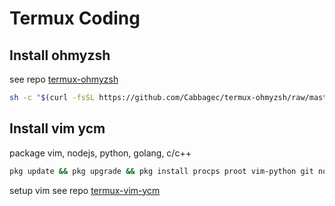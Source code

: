 # Termux Coding

## Install ohmyzsh

see repo [termux-ohmyzsh](https://github.com/Cabbagec/termux-ohmyzsh)​

```bash
sh -c "$(curl -fsSL https://github.com/Cabbagec/termux-ohmyzsh/raw/master/install.sh)"
```
## Install vim ycm

package vim, nodejs, python, golang, c/c++

```bash
pkg update && pkg upgrade && pkg install procps proot vim-python git nodejs golang python python-dev build-essential libclang cmake patch curl libcrypt-dev
```

setup vim see repo [termux-vim-ycm](https://github.com/theimpostor/termux-vim-ycm​)
